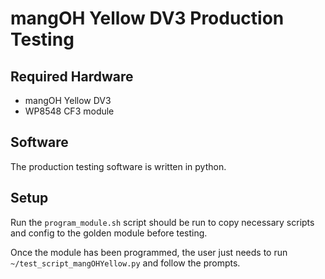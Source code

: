 # mangOH Yellow DV3 Production Testing

## Required Hardware
- mangOH Yellow DV3
- WP8548 CF3 module

## Software
The production testing software is written in python. 

## Setup
Run the `program_module.sh` script should
be run to copy necessary scripts and config to the golden module before testing.

Once the module has been programmed, the user just needs to run `~/test_script_mangOHYellow.py` and
follow the prompts.

